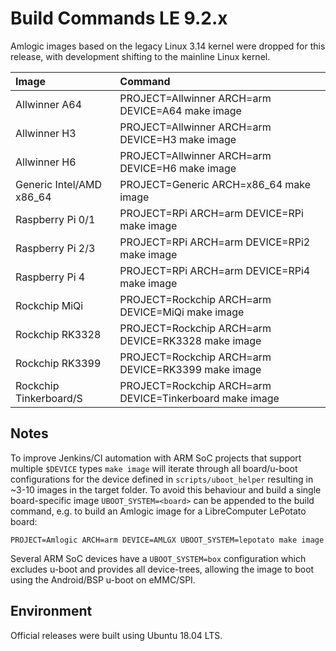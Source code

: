 # Build Commands LE 9.2.x

Amlogic images based on the legacy Linux 3.14 kernel were dropped for this release, with development shifting to the mainline Linux kernel.

| Image | Command |
| :--- | :--- |
| Allwinner A64 | PROJECT=Allwinner ARCH=arm DEVICE=A64 make image |
| Allwinner H3 | PROJECT=Allwinner ARCH=arm DEVICE=H3 make image |
| Allwinner H6 | PROJECT=Allwinner ARCH=arm DEVICE=H6 make image |
| Generic Intel/AMD x86\_64 | PROJECT=Generic ARCH=x86\_64 make image |
| Raspberry Pi 0/1 | PROJECT=RPi ARCH=arm DEVICE=RPi make image |
| Raspberry Pi 2/3 | PROJECT=RPi ARCH=arm DEVICE=RPi2 make image |
| Raspberry Pi 4 | PROJECT=RPi ARCH=arm DEVICE=RPi4 make image |
| Rockchip MiQi | PROJECT=Rockchip ARCH=arm DEVICE=MiQi make image |
| Rockchip RK3328 | PROJECT=Rockchip ARCH=arm DEVICE=RK3328 make image |
| Rockchip RK3399 | PROJECT=Rockchip ARCH=arm DEVICE=RK3399 make image |
| Rockchip Tinkerboard/S | PROJECT=Rockchip ARCH=arm DEVICE=Tinkerboard make image |

## Notes

To improve Jenkins/CI automation with ARM SoC projects that support multiple `$DEVICE` types `make image` will iterate through all board/u-boot configurations for the device defined in `scripts/uboot_helper` resulting in ~3-10 images in the target folder. To avoid this behaviour and build a single board-specific image `UBOOT_SYSTEM=<board>` can be appended to the build command, e.g. to build an Amlogic image for a LibreComputer LePotato board:

```text
PROJECT=Amlogic ARCH=arm DEVICE=AMLGX UBOOT_SYSTEM=lepotato make image
```

Several ARM SoC devices have a `UBOOT_SYSTEM=box` configuration which excludes u-boot and provides all device-trees, allowing the image to boot using the Android/BSP u-boot on eMMC/SPI.

## Environment

Official releases were built using Ubuntu 18.04 LTS.

